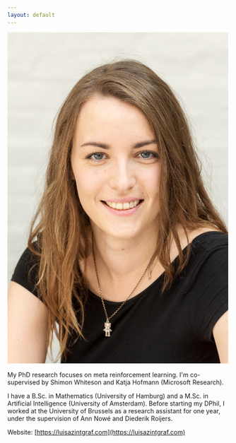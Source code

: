 ```yaml
---
layout: default
---
```


<img src="/assets/img/luisa.jpg" alt="drawing" class="portrait"/>

My PhD research focuses on meta reinforcement learning. I'm co-supervised by Shimon Whiteson and Katja Hofmann (Microsoft Research).

I have a B.Sc. in Mathematics (University of Hamburg) and a M.Sc. in Artificial Intelligence (University of Amsterdam). Before starting my DPhil, I worked at the University of Brussels as a research assistant for one year, under the supervision of Ann Nowé and Diederik Roijers.

Website: [https://luisazintgraf.com](https://luisazintgraf.com)